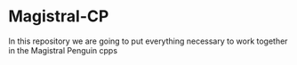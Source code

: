 # Magistral-CP
In this repository we are going to put everything necessary to work together in the Magistral Penguin cpps
